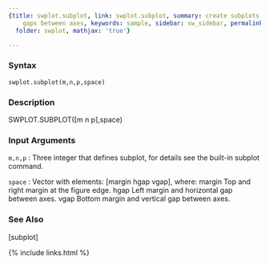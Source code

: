```yaml
---
{title: swplot.subplot, link: swplot.subplot, summary: create subplots with variable
    gaps between axes, keywords: sample, sidebar: sw_sidebar, permalink: swplot_subplot.html,
  folder: swplot, mathjax: 'true'}

---
```


### Syntax

`swplot.subplot(m,n,p,space)`

### Description

SWPLOT.SUBPLOT([m n p],space)
 

### Input Arguments

`m,n,p`
: Three integer that defines subplot, for details see the
  built-in subplot command.

`space`
: Vector with elements: [margin hgap vgap], where:
      margin  Top and right margin at the figure edge.
      hgap    Left margin and horizontal gap between axes.
      vgap    Bottom margin and vertical gap between axes.

### See Also

[subplot]

{% include links.html %}
